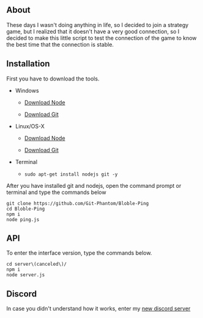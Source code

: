 ## About

These days I wasn't doing anything in life, so I decided to join a strategy game, but I realized that it doesn't have a very good connection, so I decided to make this little script to test the connection of the game to know the best time that the connection is stable.

## Installation

First you have to download the tools. 

* Windows

   * [Download Node](https://nodejs.org)
 
   * [Download Git](https://git-scm.com/downloads)

* Linux/OS-X 

    * [Download Node](https://nodejs.org)
 
    * [Download Git](https://git-scm.com/downloads)

* Terminal 

   * ``sudo apt-get install nodejs git -y ``
   
 
After you have installed git and nodejs, open the command prompt or terminal and type the commands below

```
git clone https://github.com/Git-Phantom/Bloble-Ping
cd Bloble-Ping
npm i
node ping.js
```

## API

To enter the interface version, type the commands below.

```
cd server\(canceled\)/
npm i 
node server.js
```

## Discord

In case you didn't understand how it works, enter my [new discord server](https://discord.gg/hdDrK7dPkd)
